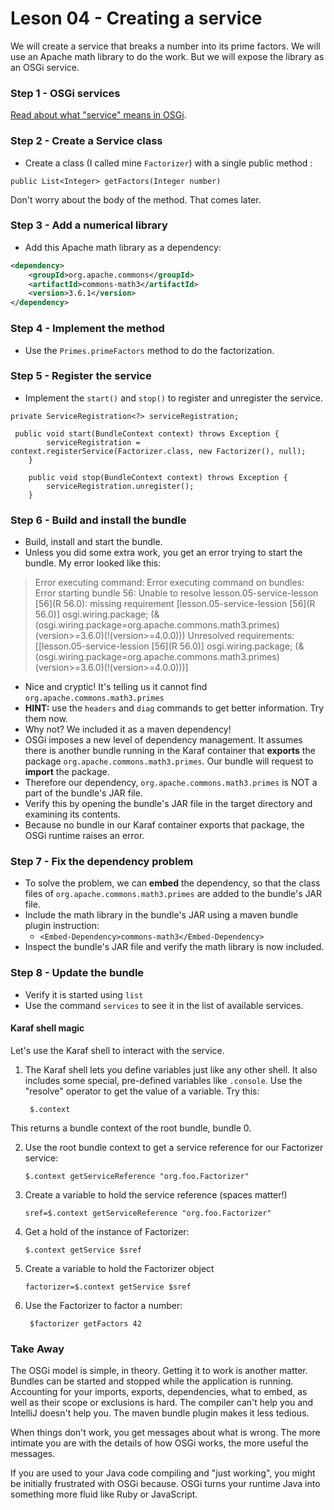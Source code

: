 # Leson 04 - Creating a service
We will create a service that breaks a number into its prime factors. We will use an Apache math library to do the work. But we will expose the library as an OSGi service.

### Step 1 - OSGi services
[Read about what "service" means in OSGi](services.md).

### Step 2 - Create a Service class
- Create a class (I called mine `Factorizer`) with a single public method :

`public List<Integer> getFactors(Integer number)`

Don't worry about the body of the method. That comes later.

### Step 3 - Add a numerical library
- Add this Apache math library as a dependency:
```xml
<dependency>
    <groupId>org.apache.commons</groupId>
    <artifactId>commons-math3</artifactId>
    <version>3.6.1</version>
</dependency>
```
### Step 4 - Implement the method
- Use the `Primes.primeFactors` method to do the factorization.

### Step 5 - Register the service
- Implement the `start()` and `stop()` to register and unregister the service.
```
private ServiceRegistration<?> serviceRegistration;
    
 public void start(BundleContext context) throws Exception {
        serviceRegistration = context.registerService(Factorizer.class, new Factorizer(), null);
    }

    public void stop(BundleContext context) throws Exception {
        serviceRegistration.unregister();
    }
```

### Step 6 - Build and install the bundle
- Build, install and start the bundle.
- Unless you did some extra work, you get an error trying to start the bundle. My error looked like this:
>Error executing command: Error executing command on bundles:
   	Error starting bundle 56: Unable to resolve lesson.05-service-lesson [56](R 56.0): missing requirement [lesson.05-service-lession [56](R 56.0)] osgi.wiring.package; (&(osgi.wiring.package=org.apache.commons.math3.primes)(version>=3.6.0)(!(version>=4.0.0))) Unresolved requirements: [[lesson.05-service-lession [56](R 56.0)] osgi.wiring.package; (&(osgi.wiring.package=org.apache.commons.math3.primes)(version>=3.6.0)(!(version>=4.0.0)))]

- Nice and cryptic! It's telling us it cannot find `org.apache.commons.math3.primes`
- **HINT:** use the `headers` and `diag` commands to get better information. Try them now.
- Why not? We included it as a maven dependency!
- OSGi imposes a new level of dependency management. It assumes there is another bundle running in the Karaf container that **exports** the package `org.apache.commons.math3.primes`. Our bundle will request to **import** the package. 
- Therefore our dependency, `org.apache.commons.math3.primes` is NOT a part of the bundle's JAR file.
- Verify this by opening the bundle's JAR file in the target directory and examining its contents.
- Because no bundle in our Karaf container exports that package, the OSGi runtime raises an error.

### Step 7 - Fix the dependency problem
- To solve the problem, we can **embed** the dependency, so that the class files of `org.apache.commons.math3.primes` are added to the bundle's JAR file.
- Include the math library in the bundle's JAR using a maven bundle plugin instruction: 
  - `<Embed-Dependency>commons-math3</Embed-Dependency>`
- Inspect the bundle's JAR file and verify the math library is now included.

### Step 8 - Update the bundle
- Verify it is started using `list`
- Use the command `services` to see it in the list of available services.

#### Karaf shell magic
Let's use the Karaf shell to interact with the service.
1. The Karaf shell lets you define variables just like any other shell. It also includes some special, pre-defined variables like `.console`. Use the "resolve" operator to get the value of a variable. Try this:

        $.context

This returns a bundle context of the root bundle, bundle 0.

2. Use the root bundle context to get a service reference for our Factorizer service:

       $.context getServiceReference "org.foo.Factorizer"
       
3. Create a variable to hold the service reference (spaces matter!)

       sref=$.context getServiceReference "org.foo.Factorizer"
       
4. Get a hold of the instance of Factorizer:

       $.context getService $sref
       
       
5. Create a variable to hold the Factorizer object

       factorizer=$.context getService $sref
       
6. Use the Factorizer to factor a number:
       
        $factorizer getFactors 42
        
### Take Away
The OSGi model is simple, in theory. Getting it to work is another matter. Bundles can be started 
and stopped while the application is running. Accounting for your imports, exports, dependencies,
 what to embed, as well as their scope or exclusions is hard. The compiler can't help you and 
 IntelliJ doesn't help you. The maven bundle plugin makes it less tedious.
 
When things don't work, you get messages about what is wrong. The more intimate you are with 
the details of how OSGi works, the more useful the messages. 

If you are used to your Java code compiling and "just working", you might be initially frustrated 
with OSGi because. OSGi turns your runtime Java into something more fluid like Ruby or JavaScript.
